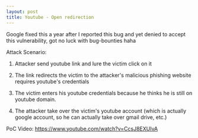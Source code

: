 ```yaml
---
layout: post
title: Youtube - Open redirection
---
```


Google fixed this a year after I reported this bug and yet denied to accept this vulnerability, got no luck with bug-bounties haha

Attack Scenario:

  1. Attacker send youtube link and lure the victim click on it

  2. The link redirects the victim to the attacker's malicious phishing website requires youtube's credentials

  2. The victim enters his youtube credentials because he thinks he is still on youtube domain.

  4. The attacker take over the victim's youtube account (which is actually google account, so he can actually take over gmail drive, etc.)


PoC Video:
https://www.youtube.com/watch?v=CcsJ8EXUIvA
